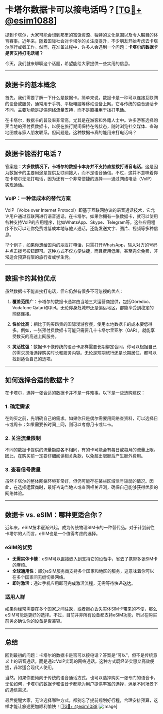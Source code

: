 # 卡塔尔数据卡可以接电话吗？[[TG💪+ @esim1088](https://t.me/s/esim1088)]

提到卡塔尔，大家可能会想到那里的富饶资源、独特的文化氛围以及令人瞩目的体育赛事。近年来，随着国际社会对卡塔尔的关注度提升，不少朋友开始考虑去卡塔尔旅行或者工作。然而，在准备过程中，许多人会遇到一个问题：**卡塔尔的数据卡是否支持打电话呢？**

今天，我们就来聊聊这个话题，希望能给大家提供一些实用的信息。

---

## 数据卡的基本概念

首先，我们需要了解一下什么是数据卡。简单来说，数据卡是一种可以连接互联网的设备或服务，通常用于手机、平板电脑等移动设备上网。它与传统的语音通话卡不同，主要功能是提供网络流量支持，而不是直接用于拨打电话。

在卡塔尔，数据卡的普及率非常高，尤其是在游客和外籍人士中。许多游客选择购买当地的预付费数据卡，以便在旅行期间保持在线状态，随时浏览社交媒体、查询地图或与家人朋友联系。但问题是，这种数据卡真的能用来打电话吗？

---

## 数据卡能否打电话？

答案是：**大多数情况下，卡塔尔的数据卡本身并不支持直接拨打语音电话**。这是因为数据卡的主要用途是提供互联网接入，而不是语音通信。不过，这并不意味着你在卡塔尔无法打电话，因为还有一个非常便捷的选择——通过网络电话（VoIP）实现通话。

### VoIP：一种低成本的替代方案

VoIP（Voice over Internet Protocol）即基于互联网协议的语音通话技术，它允许用户通过互联网进行语音通话。在卡塔尔，如果你拥有一张数据卡，就可以使用各种支持VoIP的应用程序，比如WhatsApp、Skype、Telegram等。这些应用程序不仅可以让你免费或低成本地与他人通话，还能发送文字、图片、视频等多种信息。

举个例子，如果你想给国内的朋友打电话，只需打开WhatsApp，输入对方的号码并点击拨号按钮即可。这种方式不仅方便快捷，而且费用低廉，甚至完全免费，非常适合预算有限的旅行者或学生党。

---

## 数据卡的其他优点

虽然数据卡不能直接打电话，但它仍然有很多不可忽视的优点：

1. **覆盖范围广**：卡塔尔的数据卡通常由当地三大运营商提供，包括Ooredoo、Vodafone Qatar和Qtel。无论你身处城市还是偏远地区，都能享受到稳定的网络连接。
   
2. **性价比高**：相比于购买昂贵的国际漫游套餐，使用本地数据卡的成本要低得多。例如，一张预付费数据卡可能只需要几十卡塔尔里亚尔（QAR），就能享受数天的高速上网服务。

3. **灵活性强**：数据卡不像传统的语音卡那样需要长期绑定合同，你可以根据自己的需求灵活选择购买时长和服务内容。无论是短期旅行还是长期居住，都可以找到适合自己的选项。

---

## 如何选择合适的数据卡？

在卡塔尔，选择一张合适的数据卡并不是一件难事。以下是一些选购建议：

### 1. 确定需求
在购买之前，先明确自己的需求。如果你只是偶尔需要用网络查资料，可以选择日卡或周卡；如果需要长时间上网，则可以考虑月卡或年卡。

### 2. 关注流量限制
不同的数据卡提供的流量额度各不相同，有的卡可能会有每日或每月的流量上限。因此，在购买前一定要仔细阅读相关条款，以免超出限额后产生额外费用。

### 3. 查看信号质量
虽然卡塔尔的整体网络环境非常好，但仍可能存在某些区域信号较弱的情况。因此，在选择运营商时，最好咨询当地人或查阅相关评测，确保自己能够获得优质的网络体验。

---

## 数据卡 vs. eSIM：哪种更适合你？

近年来，eSIM技术逐渐兴起，成为传统物理SIM卡的一种替代品。对于计划前往卡塔尔的人而言，eSIM也是一个值得考虑的选择。

### eSIM的优势
- **无需实体卡槽**：eSIM可以直接嵌入到支持它的设备中，省去了携带多张SIM卡的麻烦。
- **全球通用性**：部分eSIM服务商支持多个国家和地区的服务，这意味着你可以在多个国家间无缝切换网络。
- **即时激活**：通过手机应用即可完成激活流程，无需等待快递送达。

### 适用人群
如果你经常需要在多个国家之间往返，或者担心丢失实体SIM卡带来的不便，那么eSIM可能是更好的选择。不过，目前并非所有设备都支持eSIM功能，所以在购买前务必确认你的设备是否兼容。

---

## 总结

回到最初的问题：卡塔尔的数据卡是否可以接电话？答案是“可以”，但不是传统意义上的语音通话，而是通过VoIP实现的网络通话。这种方式既经济实惠又高效便捷，非常适合现代人使用。

当然，如果你更倾向于传统的语音通话方式，也可以选择购买一张专门的语音卡。无论如何，卡塔尔的数据卡和语音卡都能为用户提供丰富的选择，满足不同场景下的通信需求。

最后提醒大家，无论选择哪种方式，都别忘了提前规划好行程，合理安排预算，这样才能让旅途更加顺利愉快！[[TG💪+ @esim1088](https://t.me/s/esim1088) ![Image](https://i.postimg.cc/4NQfJmqS/Snipaste-2025-05-13-00-14-12.png)]